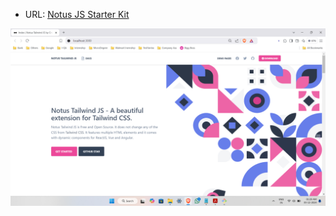 - URL: [Notus JS Starter Kit](https://www.creative-tim.com/product/notus-js)

![Starter Kit Screenshot](starter_kit.png)
